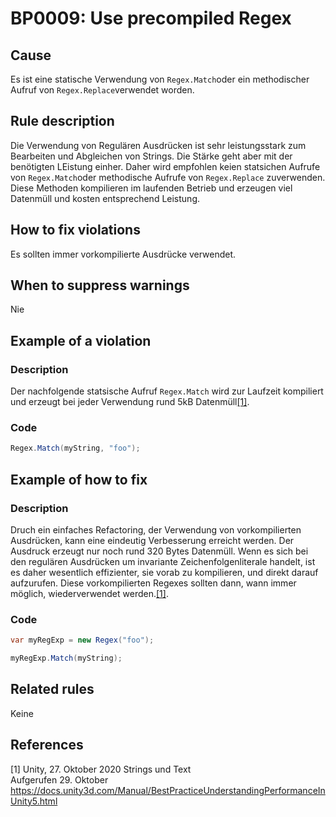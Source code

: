 # BP0009: Use precompiled Regex 

## Cause

Es ist eine statische Verwendung von `Regex.Match`oder ein methodischer Aufruf von `Regex.Replace`verwendet worden.

## Rule description

Die Verwendung von Regulären Ausdrücken ist sehr leistungsstark zum Bearbeiten und Abgleichen von Strings. Die Stärke geht aber mit der benötigten LEistung einher. Daher wird empfohlen keien statsichen 
Aufrufe von `Regex.Match`oder methodische Aufrufe von `Regex.Replace` zuverwenden. Diese Methoden kompilieren im laufenden Betrieb und erzeugen viel Datenmüll und kosten entsprechend Leistung. 

## How to fix violations

Es sollten immer vorkompilierte Ausdrücke verwendet. 

## When to suppress warnings

Nie

## Example of a violation

### Description

Der nachfolgende statsische Aufruf `Regex.Match` wird zur Laufzeit kompiliert und erzeugt bei jeder Verwendung rund 5kB Datenmüll[[1]](*1). 

### Code

```csharp
Regex.Match(myString, "foo");
```

## Example of how to fix

### Description

Druch ein einfaches Refactoring, der Verwendung von vorkompilierten Ausdrücken, kann eine eindeutig Verbesserung erreicht werden. Der Ausdruck erzeugt nur noch rund 320 Bytes Datenmüll. 
Wenn es sich bei den regulären Ausdrücken um invariante Zeichenfolgenliterale handelt, ist es daher wesentlich effizienter, sie vorab zu kompilieren,
und direkt darauf aufzurufen. Diese vorkompilierten Regexes sollten dann, wann immer möglich, wiederverwendet werden.[[1]](*1).

### Code

```csharp
var myRegExp = new Regex("foo");

myRegExp.Match(myString);
```

## Related rules

Keine

## References

<a id="1">[1]</a>
Unity, 27. Oktober 2020 Strings und Text<br/>
Aufgerufen 29. Oktober https://docs.unity3d.com/Manual/BestPracticeUnderstandingPerformanceInUnity5.html
